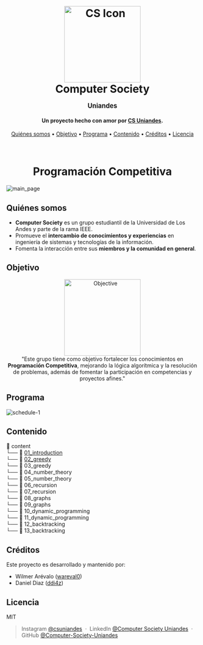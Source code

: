 <h1 align="center">
  <br>
  <a href="http://www.amitmerchant.com/electron-markdownify"><img src="https://github.com/user-attachments/assets/3318bcb7-2eb2-4d11-9a40-6b7017cfbf94" alt="CS Icon" width="200"></a>
  <br>
  Computer Society
  <p style="font-size:0.6em">Uniandes</p> 
</h1>

<h4 align="center">Un proyecto hecho con amor por <a href="https://www.linkedin.com/in/computer-society-uniandes-ba1071331/" target="_blank">CS Uniandes</a>.</h4>

<p align="center">
  <a href="#quiénes-somos">Quiénes somos</a> •
  <a href="#objetivo">Objetivo</a> •
  <a href="#programa">Programa</a> •
  <a href="#contenido">Contenido</a> •
  <a href="#créditos">Créditos</a> •
  <a href="#licencia">Licencia</a>
</p>

<h1 align="center">
  <br>
  Programación Competitiva
</h1>

![main_page](https://github.com/user-attachments/assets/bf89b8ee-6100-49ee-bde9-9613d2dd98ee)

## Quiénes somos
- **Computer Society** es un grupo estudiantil de la Universidad de Los Andes y parte de la rama IEEE. 
- Promueve el **intercambio de conocimientos y experiencias** en ingeniería de sistemas y tecnologías de la información.
- Fomenta la interacción entre sus **miembros y la comunidad en general**.

## Objetivo
<p align="center">
    <img src="https://github.com/user-attachments/assets/2025f963-4202-452d-a9ef-5c3567ec028a" alt="Objective" width="200">
    <br>
    "Este grupo tiene como objetivo fortalecer los conocimientos en <strong>Programación Competitiva</strong>, mejorando la lógica algorítmica y la resolución de problemas, además de fomentar la participación en competencias y proyectos afines."
</p>

## Programa
![schedule-1](https://github.com/user-attachments/assets/fff73300-1193-4374-9aa1-2575eeae1a03)

## Contenido
📂 content  
└── 📂 [01_introduction](https://github.com/Computer-Society-Uniandes/Competitive-Programming/tree/main/content/01_introduction)  
└── 📂 [02_greedy](https://github.com/Computer-Society-Uniandes/Competitive-Programming/tree/main/content/02_greedy)  
└── 📂 03_greedy  
└── 📂 04_number_theory  
└── 📂 05_number_theory  
└── 📂 06_recursion  
└── 📂 07_recursion  
└── 📂 08_graphs  
└── 📂 09_graphs  
└── 📂 10_dynamic_programming  
└── 📂 11_dynamic_programming  
└── 📂 12_backtracking  
└── 📂 13_backtracking  

## Créditos
Este proyecto es desarrollado y mantenido por:
- Wilmer Arévalo ([wareval0](https://github.com/wareval0))
- Daniel Diaz ([ddi4z](https://github.com/ddi4z))

## Licencia
MIT

> Instagram [@csuniandes](https://www.instagram.com/csuniandes?utm_source=ig_web_button_share_sheet&igsh=ZDNlZDc0MzIxNw==) &nbsp;&middot;&nbsp;
> LinkedIn [@Computer Society Uniandes](https://www.linkedin.com/in/computer-society-uniandes-ba1071331/) &nbsp;&middot;&nbsp;
> GitHub [@Computer-Society-Uniandes](https://github.com/Computer-Society-Uniandes)
